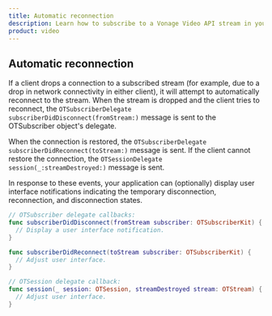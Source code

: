 ```yaml
---
title: Automatic reconnection
description: Learn how to subscribe to a Vonage Video API stream in your iOS application. Once you have connected to a session, you can subscribe to a stream to view video, audio, and signalling data.
product: video
---
```


## Automatic reconnection

If a client drops a connection to a subscribed stream (for example, due to a drop in network connectivity in either client), it will attempt to automatically reconnect to the stream. When the stream is dropped and the client tries to reconnect, the `OTSubscriberDelegate subscriberDidDisconnect(fromStream:)` message is sent to the OTSubscriber object's delegate.

When the connection is restored, the `OTSubscriberDelegate subscriberDidReconnect(toStream:)` message is sent. If the client cannot restore the connection, the `OTSessionDelegate session(_:streamDestroyed:)` message is sent.

In response to these events, your application can (optionally) display user interface notifications indicating the temporary disconnection, reconnection, and disconnection states.

```swift
// OTSubscriber delegate callbacks:
func subscriberDidDisconnect(fromStream subscriber: OTSubscriberKit) {
  // Display a user interface notification.
}

func subscriberDidReconnect(toStream subscriber: OTSubscriberKit) {
  // Adjust user interface.
}

// OTSession delegate callback:
func session(_ session: OTSession, streamDestroyed stream: OTStream) {
  // Adjust user interface.
}
```
